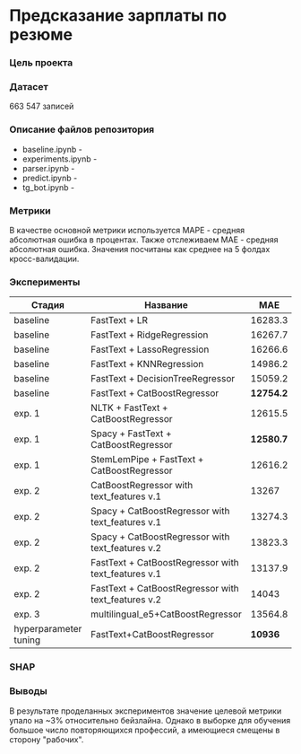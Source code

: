 # Предсказание зарплаты по резюме
### Цель проекта

### Датасет
663 547 записей
### Описание файлов репозитория
- baseline.ipynb - 
- experiments.ipynb -
- parser.ipynb -
- predict.ipynb - 
- tg_bot.ipynb -
### Метрики <br />
В качестве основной метрики используется MAPE - cредняя абсолютная ошибка в процентах. Также отслеживаем MAE - средняя абсолютная ошибка.
Значения посчитаны как среднее на 5 фолдах кросс-валидации.
### Эксперименты
| Стадия | Название | MAE | MAPE |
|-------|-------|-------|-------|
| baseline | FastText + LR | 16283.3 | 29.53 |
| baseline | FastText + RidgeRegression | 16267.7 | 29.49 |
| baseline | FastText + LassoRegression | 16266.6 | 29.53 |
| baseline | FastText + KNNRegression | 14986.2 | 27.6 |
| baseline | FastText + DecisionTreeRegressor | 15059.2 | 28.39 |
| baseline | FastText + CatBoostRegressor | **12754.2** | **23.52** |
| exp. 1 | NLTK + FastText + CatBoostRegressor | 12615.5 | 23.24 |
| exp. 1 | Spacy + FastText + CatBoostRegressor | **12580.7** | **23.17** |
| exp. 1 | StemLemPipe + FastText + CatBoostRegressor | 12616.2 | 23.25 |
| exp. 2 |  CatBoostRegressor with text_features v.1 | 13267 | 24.56 |
| exp. 2 |  Spacy + CatBoostRegressor with text_features v.1 | 13274.3 | 24.56 |
| exp. 2 |  Spacy + CatBoostRegressor with text_features v.2 | 13823.3 | 25.45 |
| exp. 2 |  FastText + CatBoostRegressor with text_features v.1 | 13137.9 | 24.25 |
| exp. 2 |  FastText + CatBoostRegressor with text_features v.2 | 14043 | 25.73 |
| exp. 3 | multilingual_e5+CatBoostRegressor | 13564.8 | 20.4 |
| hyperparameter tuning | FastText+CatBoostRegressor | **10936** | **20.4** |

### SHAP

### Выводы
В результате проделанных экспериментов значение целевой метрики упало на ~3% относительно бейзлайна. Однако в выборке для обучения большое число повторяющихся профессий, а имеющиеся смещены в сторону "рабочих".

